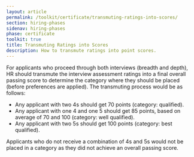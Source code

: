 ```yaml
---
layout: article
permalink: /toolkit/certificate/transmuting-ratings-into-scores/
section: hiring-phases
sidenav: hiring-phases
phase: certificate
toolkit: true
title: Transmuting Ratings into Scores
description: How to transmute ratings into point scores.
---
```


For applicants who proceed through both interviews (breadth and depth), HR should transmute the interview assessment ratings into a final overall passing score to determine the category where they should be placed (before preferences are applied). The transmuting process would be as follows:

- Any applicant with two 4s should get 70 points (category: qualified).
- Any applicant with one 4 and one 5 should get 85 points, based on average of 70 and 100 (category: well qualified).
- Any applicant with two 5s should get 100 points (category: best qualified).

Applicants who do not receive a combination of 4s and 5s would not be placed in a category as they did not achieve an overall passing score.
